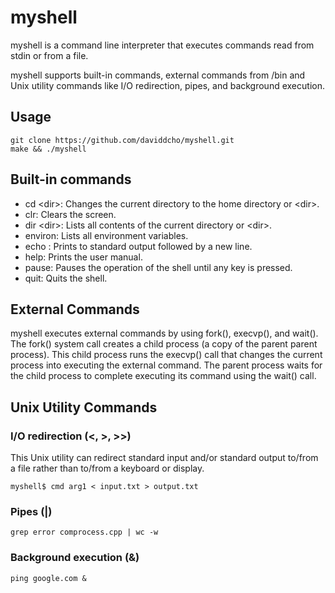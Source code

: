 # myshell
myshell is a command line interpreter that executes commands read from stdin or from a file.

myshell supports built-in commands, external commands from /bin and Unix utility commands like I/O redirection, pipes, and background execution.

## Usage
```
git clone https://github.com/daviddcho/myshell.git
make && ./myshell
```

## Built-in commands 
- cd \<dir\>: Changes the current directory to the home directory or \<dir\>.
- clr: Clears the screen.
- dir \<dir\>: Lists all contents of the current directory or \<dir\>.
- environ: Lists all environment variables.
- echo <comment>: Prints <comment> to standard output followed by a new line.
- help: Prints the user manual.
- pause: Pauses the operation of the shell until any key is pressed.
- quit: Quits the shell.

## External Commands
myshell executes external commands by using fork(), execvp(), and wait().
The fork() system call creates a child process (a copy of the parent parent process). This child process runs the execvp() call that changes the current process into executing the external command. The parent process waits for the child process to complete executing its command using the wait() call.

## Unix Utility Commands
### I/O redirection (<, >, >>)
This Unix utility can redirect standard input and/or standard output to/from a file rather than to/from a keyboard or display.
```
myshell$ cmd arg1 < input.txt > output.txt
```
### Pipes (|)
```
grep error comprocess.cpp | wc -w
```

### Background execution (&)
```
ping google.com &
```


